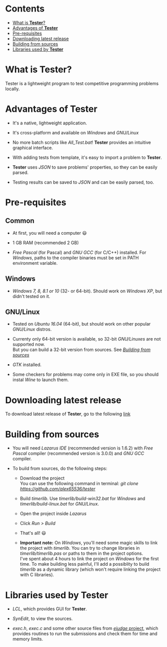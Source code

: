 # Contents

* [What is **Tester**?](#what-is-tester)
* [Advantages of **Tester**](#advantages-of-tester)
* [Pre-requisites](#pre-requisites)
* [Downloading latest release](#downloading-latest-release)
* [Building from sources](#building-from-sources)
* [Libraries used by **Tester**](#libraries-used-by-tester)

# What is **Tester**?

Tester is a lightweight program to test competitive programming problems locally.

# Advantages of **Tester**

* It's a native, lightweight application.

* It's cross-platform and available on _Windows_ and _GNU/Linux_

* No more batch scripts like _All_Test.bat_! **Tester** provides an intuitive graphical interface.

* With adding tests from template, it's easy to import a problem to **Tester**.

* **Tester** uses _JSON_ to save problems' properties, so they can be easily parsed.

* Testing results can be saved to _JSON_ and can be easily parsed, too.

# Pre-requisites

## Common

* At first, you will need a computer 😃

* 1 GB RAM (recommended 2 GB)

* _Free Pascal_ (for Pascal) and _GNU GCC_ (for C/C++) installed. For _Windows_, paths to the compiler binaries must be set in PATH environment variable.

## Windows

* _Windows 7, 8, 8.1 or 10_ (32- or 64-bit). Should work on _Windows XP_, but didn't tested on it.

## GNU/Linux

* Tested on _Ubuntu 16.04_ (64-bit), but should work on other popular _GNU/Linux_ distros.

* Currenty only 64-bit version is available, so 32-bit _GNU/Linuxes_ are not supported now.  
  But you can build a 32-bit version from sources. See [_Building from sources_](#building-from-sources)

* _GTK_ installed.

* Some checkers for problems may come only in EXE file, so you should instal _Wine_ to launch them.

# Downloading latest release

To download latest release of **Tester**, go to the following [link](https://github.com/alex65536/tester/releases/latest)

# Building from sources

* You will need _Lazarus IDE_ (recommended version is 1.6.2) with _Free Pascal_ compiler (recommended version is 3.0.0) and _GNU GCC_ compiler.

* To build from sources, do the following steps:
 
  * Download the project  
    You can use the following command in terminal: _git clone https://github.com/alex65536/tester_
  
  * Build _timerlib_. Use _timerlib/build-win32.bat_ for _Windows_ and _timerlib/build-linux.bat_ for _GNU/Linux_.
  
  * Open the project inside _Lazarus_
  
  * Click _Run > Build_ 
  
  * That's all! 😃
  
  * **Important note:** On _Windows_, you'll need some magic skills to link the project with _timerlib_. You can try to change libraries in _timerlib/timerlib.pas_ or paths to them in the project options.  
    I've spent about 4 hours to link the project on _Windows_ for the first time. To make building less painful, I'll add a possiblity to build _timerlib_ as a dynamic library (which won't require linking the project with C libraries). 
  
# Libraries used by **Tester**

* _LCL_, which provides GUI for **Tester**.

* _SynEdit_, to view the sources.

* _exec.h_, _exec.c_ and some other source files from [_ejudge_ project](https://ejudge.ru/), which provides routines to run the submissions and check them for time and memory limits.
